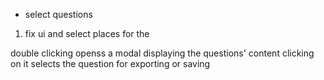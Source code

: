 - select questions
1. fix ui and select places for the

double clicking openss a modal displaying the questions' content
clicking on it selects the question for exporting or saving